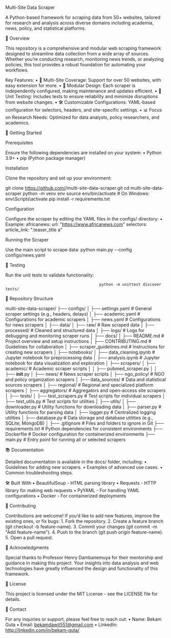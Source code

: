 Multi-Site Data Scraper

A Python-based framework for scraping data from 50+ websites, tailored for research and analysis across diverse domains including academia, news, policy, and statistical platforms.

📜 Overview

This repository is a comprehensive and modular web scraping framework designed to streamline data collection from a wide array of sources. Whether you’re conducting research, monitoring news trends, or analyzing policies, this tool provides a robust foundation for automating your workflows.

Key Features:
	•	📰 Multi-Site Coverage: Support for over 50 websites, with easy extension for more.
	•	🎯 Modular Design: Each scraper is independently configured, making maintenance and updates efficient.
	•	🧪 Unit Testing: Includes tests to ensure reliability and minimize disruptions from website changes.
	•	🛠️ Customizable Configurations: YAML-based configuration for selectors, headers, and site-specific settings.
	•	📊 Focus on Research Needs: Optimized for data analysts, policy researchers, and academics.

🚀 Getting Started

Prerequisites

Ensure the following dependencies are installed on your system:
	•	Python 3.9+
	•	pip (Python package manager)

Installation

Clone the repository and set up your environment:

git clone https://github.com/<username>/multi-site-data-scraper.git
cd multi-site-data-scraper
python -m venv env
source env/bin/activate  # On Windows: env\Scripts\activate
pip install -r requirements.txt

Configuration

Configure the scraper by editing the YAML files in the configs/ directory:
	•	Example:
                    africanews:
                         url: "https://www.africanews.com"
                         selectors:
                         article_link: ".teaser_title a"

Running the Scraper

Use the main script to scrape data:
                                  python main.py --config configs/news.yaml


🧪 Testing

Run the unit tests to validate functionality:

                                             python -m unittest discover tests/

📂 Repository Structure

multi-site-data-scraper/
├── configs/
│   ├── settings.yaml        # General scraper settings (e.g., headers, delays)
│   ├── academic.yaml        # Configurations for academic scrapers
│   ├── news.yaml            # Configurations for news scrapers
│
├── data/
│   ├── raw/                 # Raw scraped data
│   ├── processed/           # Cleaned and structured data
│   ├── logs/                # Logs for debugging and monitoring scraper runs
│
├── docs/
│   ├── README.md            # Project overview and setup instructions
│   ├── CONTRIBUTING.md      # Guidelines for collaboration
│   ├── scraper_guidelines.md # Instructions for creating new scrapers
│
├── notebooks/
│   ├── data_cleaning.ipynb  # Jupyter notebook for preprocessing data
│   ├── analysis.ipynb       # Jupyter notebook for data visualization and exploration
│
├── scrapers/
│   ├── academic/            # Academic scraper scripts
│   │   ├── pubmed_scraper.py
│   │   ├── __init__.py
│   ├── news/                # News scraper scripts
│   ├── ngo_policy/          # NGO and policy organization scrapers
│   ├── data_sources/        # Data and statistical sources scrapers
│   ├── regional/            # Regional and specialized platform scrapers
│   ├── aggregators/         # Aggregators and open-access site scrapers
│
├── tests/
│   ├── test_scrapers.py     # Test scripts for individual scrapers
│   ├── test_utils.py        # Test scripts for utilities
│
├── utils/
│   ├── downloader.py        # Utility functions for downloading data
│   ├── parser.py            # Utility functions for parsing data
│   ├── logger.py            # Centralized logging utilities
│   ├── database.py          # Data storage and database utilities (e.g., SQLite, MongoDB)
│
├── .gitignore               # Files and folders to ignore in Git
├── requirements.txt         # Python dependencies for consistent environments
├── Dockerfile               # Docker configuration for containerized environments
├── main.py                  # Entry point for running all or selected scrapers

📚 Documentation

Detailed documentation is available in the docs/ folder, including:
	•	Guidelines for adding new scrapers.
	•	Examples of advanced use cases.
	•	Common troubleshooting steps.

🛠️ Built With
	•	BeautifulSoup - HTML parsing library
	•	Requests - HTTP library for making web requests
	•	PyYAML - For handling YAML configurations
	•	Docker - For containerized deployments

🌟 Contributing

Contributions are welcome! If you’d like to add new features, improve the existing ones, or fix bugs:
	1.	Fork the repository.
	2.	Create a feature branch (git checkout -b feature-name).
	3.	Commit your changes (git commit -m "Add feature-name").
	4.	Push to the branch (git push origin feature-name).
	5.	Open a pull request.


🤝 Acknowledgments

Special thanks to Professor Henry Dambanemuya for their mentorship and guidance in making this project. Your insights into data analysis and web technologies have greatly influenced the design and functionality of this framework.

📄 License

This project is licensed under the MIT License - see the LICENSE file for details.

📧 Contact

For any inquiries or support, please feel free to reach out:
	•	Name: Bekam Guta
	•	Email: bekamdawit551@gmail.com
	•	LinkedIn: http://linkedin.com/in/bekam-guta/
